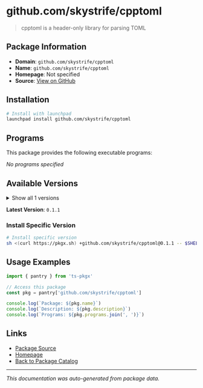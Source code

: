 # github.com/skystrife/cpptoml

> cpptoml is a header-only library for parsing TOML

## Package Information

- **Domain**: `github.com/skystrife/cpptoml`
- **Name**: `github.com/skystrife/cpptoml`
- **Homepage**: Not specified
- **Source**: [View on GitHub](https://github.com/pkgxdev/pantry/tree/main/projects/github.com/skystrife/cpptoml/package.yml)

## Installation

```bash
# Install with launchpad
launchpad install github.com/skystrife/cpptoml
```

## Programs

This package provides the following executable programs:

*No programs specified*

## Available Versions

<details>
<summary>Show all 1 versions</summary>

- `0.1.1`

</details>

**Latest Version**: `0.1.1`

### Install Specific Version

```bash
# Install specific version
sh <(curl https://pkgx.sh) +github.com/skystrife/cpptoml@0.1.1 -- $SHELL -i
```

## Usage Examples

```typescript
import { pantry } from 'ts-pkgx'

// Access this package
const pkg = pantry['github.com/skystrife/cpptoml']

console.log(`Package: ${pkg.name}`)
console.log(`Description: ${pkg.description}`)
console.log(`Programs: ${pkg.programs.join(', ')}`)
```

## Links

- [Package Source](https://github.com/pkgxdev/pantry/tree/main/projects/github.com/skystrife/cpptoml/package.yml)
- [Homepage](#)
- [Back to Package Catalog](../../../package-catalog.md)

---

*This documentation was auto-generated from package data.*
